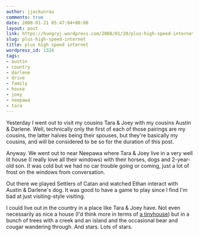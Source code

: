 ```yaml
---
author: jjackunrau
comments: true
date: 2008-01-21 05:47:04+00:00
layout: post
link: https://hungryj.wordpress.com/2008/01/20/plus-high-speed-internet/
slug: plus-high-speed-internet
title: plus high speed internet
wordpress_id: 1324
tags:
- austin
- country
- darlene
- drive
- family
- house
- joey
- neepawa
- tara
---
```


Yesterday I went out to visit my cousins Tara & Joey with my cousins Austin & Darlene. Well, technically only the first of each of those pairings are my cousins, the latter halves being their spouses, but they're basically my cousins, and will be considered to be so for the duration of this post.

Anyway. We went out to near Neepawa where Tara & Joey live in a very well lit house (I really love all their windows) with their horses, dogs and 2-year-old son. It was cold but we had no car trouble going or coming, just a lot of frost on the windows from conversation.

Out there we played Settlers of Catan and watched Ethan interact with Austin & Darlene's dog. It was good to have a game to play since I find I'm bad at just visiting-style visiting.

I could live out in the country in a place like Tara & Joey have. Not even necessarily as nice a house (I'd think more in terms of [a tinyhouse](http://www.tumbleweedhouses.com/houses_weebee.html)) but in a bunch of trees with a creek and an island and the occasional bear and cougar wandering through. And stars. Lots of stars.
